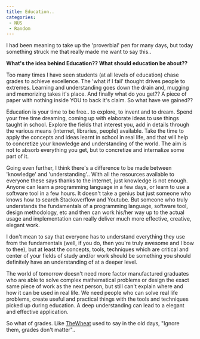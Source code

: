```yaml
---
title: Education..
categories: 
 - NUS
 - Random
---
```


I had been meaning to take up the 'proverbial' pen for many days, but today something struck me that really made me want to say this..

**What's the idea behind Education?? What should education be about??**

Too many times I have seen students (at all levels of education) chase grades to achieve excellence. The 'what if I fail' thought drives people to extremes. Learning and understanding goes down the drain and, mugging and memorizing takes it's place. And finally what do you get?? A piece of paper with nothing inside YOU to back it's claim. So what have we gained??

Education is your time to be free.. to explore, to invent and to dream. Spend your free time dreaming, coming up with elaborate ideas to use things taught in school. Explore the fields that interest you, add in details through the various means (internet, libraries, people) available. Take the time to apply the concepts and ideas learnt in school in real life, and that will help to concretize your knowledge and understanding of the world. The aim is not to absorb everything you get, but to concretize and internalize some part of it.

Going even further, I think there's a difference to be made between 'knowledge' and 'understanding'.. With all the resources available to everyone these says thanks to the internet, just knowledge is not enough. Anyone can learn a programming language in a few days, or learn to use a software tool in a few hours. It doesn't take a genius but just someone who knows how to search Stackoverflow and Youtube. But someone who truly understands the fundamentals of a programming language, software tool, design methodology, etc and then can work his/her way up to the actual usage and implementation can really deliver much more effective, creative, elegant work.

I don't mean to say that everyone has to understand everything they use from the fundamentals (well, if you do, then you're truly awesome and I bow to thee), but at least the concepts, tools, techniques which are critical and center of your fields of study and/or work should be something you should definitely have an understanding of at a deeper level. 

The world of tomorrow doesn't need more factor manufactured graduates who are able to solve complex mathematical problems or design the exact same piece of work as the next person, but still can't explain where and how it can be used in real life. We need people who can solve real life problems, create useful and practical things with the tools and techniques picked up during education. A deep understanding can lead to a elegant and effective application.

So what of grades. Like [TheWheat][0] used to say in the old days, "Ignore them, grades don't matter"..


[0]: http://blog.thewheatfield.org/